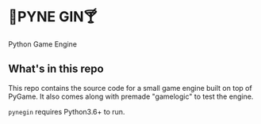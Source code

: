 # 🌲PYNE GIN🍸
Python Game Engine

## What's in this repo
This repo contains the source code for a small game engine built on top of PyGame. It also comes along with premade "gamelogic" to test the engine.

`pynegin` requires Python3.6+ to run.
